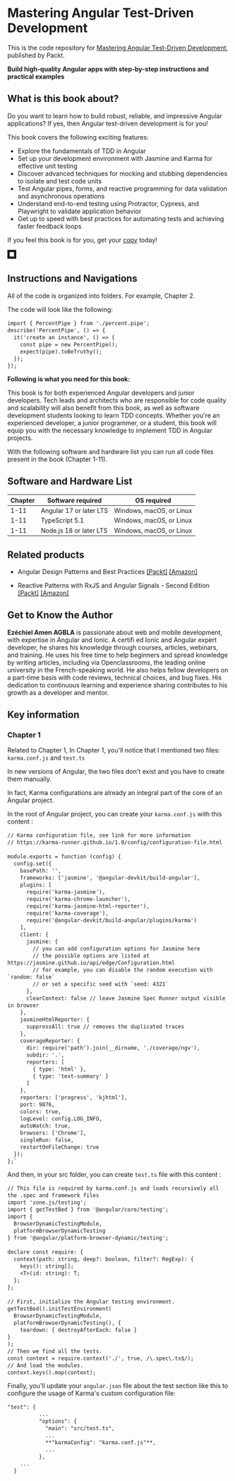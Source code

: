 # Mastering Angular Test-Driven Development

<a href="https://www.packtpub.com/en-us/product/mastering-angular-test-driven-development-9781805127932"><img src="https://content.packt.com/B21146/cover_image_small.jpg" alt="" height="256px" align="right"></a>

This is the code repository for [Mastering Angular Test-Driven Development](https://www.packtpub.com/en-us/product/mastering-angular-test-driven-development-9781805127932), published by Packt.

**Build high-quality Angular apps with step-by-step instructions and practical examples**

## What is this book about?
Do you want to learn how to build robust, reliable, and impressive Angular applications? If yes, then Angular test-driven development is for you!
	
This book covers the following exciting features:
* Explore the fundamentals of TDD in Angular
* Set up your development environment with Jasmine and Karma for effective unit testing
* Discover advanced techniques for mocking and stubbing dependencies to isolate and test code units
* Test Angular pipes, forms, and reactive programming for data validation and asynchronous operations
* Understand end-to-end testing using Protractor, Cypress, and Playwright to validate application behavior
* Get up to speed with best practices for automating tests and achieving faster feedback loops

If you feel this book is for you, get your [copy](https://www.amazon.com/dp/1805126083) today!

<a href="https://www.packtpub.com/?utm_source=github&utm_medium=banner&utm_campaign=GitHubBanner"><img src="https://raw.githubusercontent.com/PacktPublishing/GitHub/master/GitHub.png" 
alt="https://www.packtpub.com/" border="5" /></a>


## Instructions and Navigations
All of the code is organized into folders. For example, Chapter 2.

The code will look like the following:
```
import { PercentPipe } from './percent.pipe';
describe('PercentPipe', () => {
  it('create an instance', () => {
    const pipe = new PercentPipe();
    expect(pipe).toBeTruthy();
  });
});
```

**Following is what you need for this book:**

This book is for both experienced Angular developers and junior developers. Tech leads and architects who are responsible for code quality and scalability will also benefit from this book, as well as software development students looking to learn TDD concepts. Whether you're an experienced developer, a junior programmer, or a student, this book will equip you with the necessary knowledge to implement TDD in Angular projects.

With the following software and hardware list you can run all code files present in the book (Chapter 1-11).

## Software and Hardware List

| Chapter  | Software required                                       | OS required                      |
| -------- | --------------------------------------------------------| ---------------------------------|
| 1-11     | Angular 17 or later LTS                                 | Windows, macOS, or Linux         |
| 1-11     | TypeScript 5.1                                          | Windows, macOS, or Linux         |
| 1-11     | Node.js 18 or later LTS                                 | Windows, macOS, or Linux         |
  
## Related products <Other books you may enjoy>
* Angular Design Patterns and Best Practices [[Packt]](https://www.packtpub.com/en-us/product/angular-design-patterns-and-best-practices-9781837631100) [[Amazon]](https://www.amazon.com/dp/1837631972)

* Reactive Patterns with RxJS and Angular Signals - Second Edition [[Packt]](https://www.packtpub.com/en-us/product/reactive-patterns-with-rxjs-and-angular-signals-9781835083185) [[Amazon]](https://www.amazon.com/dp/1835087701)

## Get to Know the Author
**Ezéchiel Amen AGBLA** is passionate about web and mobile development, with expertise in Angular
and Ionic. A certifi ed Ionic and Angular expert developer, he shares his knowledge through courses,
articles, webinars, and training. He uses his free time to help beginners and spread knowledge by writing articles, including via Openclassrooms, the leading online university in the French-speaking world. He also helps fellow developers on a part-time basis with code reviews, technical choices, and bug fixes. His dedication to continuous learning and experience sharing contributes to his growth as a developer
and mentor.

## Key information
### Chapter 1
Related to Chapter 1, In Chapter 1, you'll notice that I mentioned two files:  `karma.conf.js` and `test.ts`

In new versions of Angular, the two files don't exist and you have to create them manually.

In fact, Karma configurations are already an integral part of the core of an Angular project.

In the root of Angular project, you can create your `karma.conf.js` with this content :

    // Karma configuration file, see link for more information
    // https://karma-runner.github.io/1.0/config/configuration-file.html
    
    module.exports = function (config) {
      config.set({
        basePath: '',
        frameworks: ['jasmine', '@angular-devkit/build-angular'],
        plugins: [
          require('karma-jasmine'),
          require('karma-chrome-launcher'),
          require('karma-jasmine-html-reporter'),
          require('karma-coverage'),
          require('@angular-devkit/build-angular/plugins/karma')
        ],
        client: {
          jasmine: {
            // you can add configuration options for Jasmine here
            // the possible options are listed at https://jasmine.github.io/api/edge/Configuration.html
            // for example, you can disable the random execution with `random: false`
            // or set a specific seed with `seed: 4321`
          },
          clearContext: false // leave Jasmine Spec Runner output visible in browser
        },
        jasmineHtmlReporter: {
          suppressAll: true // removes the duplicated traces
        },
        coverageReporter: {
          dir: require('path').join(__dirname, './coverage/ngv'),
          subdir: '.',
          reporters: [
            { type: 'html' },
            { type: 'text-summary' }
          ]
        },
        reporters: ['progress', 'kjhtml'],
        port: 9876,
        colors: true,
        logLevel: config.LOG_INFO,
        autoWatch: true,
        browsers: ['Chrome'],
        singleRun: false,
        restartOnFileChange: true
      });
    };`
    
And then, in your src folder, you can create `test.ts` file with this content :

    // This file is required by karma.conf.js and loads recursively all the .spec and framework files 
    import 'zone.js/testing';
    import { getTestBed } from '@angular/core/testing';
    import {
      BrowserDynamicTestingModule,
      platformBrowserDynamicTesting
    } from '@angular/platform-browser-dynamic/testing';
    
    declare const require: {
      context(path: string, deep?: boolean, filter?: RegExp): {
        keys(): string[];
        <T>(id: string): T;
      };
    };
    
    // First, initialize the Angular testing environment.
    getTestBed().initTestEnvironment(
      BrowserDynamicTestingModule,
      platformBrowserDynamicTesting(), {
        teardown: { destroyAfterEach: false }
    }
    );
    // Then we find all the tests.
    const context = require.context('./', true, /\.spec\.ts$/);
    // And load the modules.
    context.keys().map(context);

Finally, you'll update your `angular.json` file about the test section like this to configure the usage of Karma's custom configuration file:

    "test": {
              ...
              "options": {
                "main": "src/test.ts",
                ...
                **"karmaConfig": "karma.conf.js"**,
                ...
              },
      	...
      }
